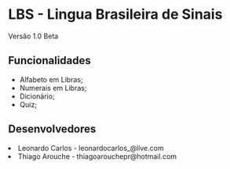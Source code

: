 # LBS - Lingua Brasileira de Sinais
Versão 1.0 Beta 


<strong><h2>Funcionalidades</h2></strong>
<ul>
<li>Alfabeto em Libras;</li>
<li>Numerais em Libras;</li>
<li>Dicionário;</li>
<li>Quiz;</li>
</ul>

<strong><h2>Desenvolvedores</h2></strong>
<li>Leonardo Carlos - leonardocarlos_@live.com</li>
<li>Thiago Arouche - thiagoarouchepr@hotmail.com</li>
</ul>

